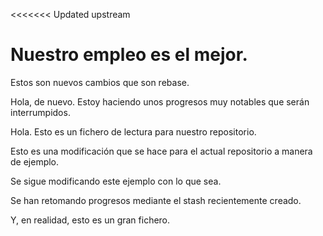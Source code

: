 <<<<<<< Updated upstream
# Nuestro empleo es el mejor.

Estos son nuevos cambios que son rebase.

Hola, de nuevo. Estoy haciendo unos progresos muy notables que serán interrumpidos.

Hola. Esto es un fichero de lectura para nuestro repositorio.

Esto es una modificación que se hace para el actual repositorio a manera de ejemplo.

Se sigue modificando este ejemplo con lo que sea.

Se han retomando progresos mediante el stash recientemente creado.

Y, en realidad, esto es un gran fichero.
